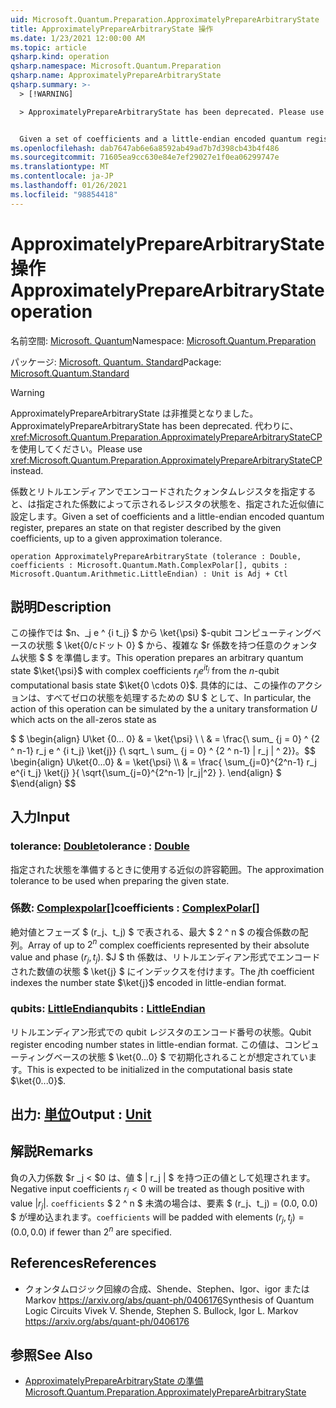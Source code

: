 ```yaml
---
uid: Microsoft.Quantum.Preparation.ApproximatelyPrepareArbitraryState
title: ApproximatelyPrepareArbitraryState 操作
ms.date: 1/23/2021 12:00:00 AM
ms.topic: article
qsharp.kind: operation
qsharp.namespace: Microsoft.Quantum.Preparation
qsharp.name: ApproximatelyPrepareArbitraryState
qsharp.summary: >-
  > [!WARNING]

  > ApproximatelyPrepareArbitraryState has been deprecated. Please use <xref:Microsoft.Quantum.Preparation.ApproximatelyPrepareArbitraryStateCP> instead.


  Given a set of coefficients and a little-endian encoded quantum register, prepares an state on that register described by the given coefficients, up to a given approximation tolerance.
ms.openlocfilehash: dab7647ab6e6a8592ab49ad7b7d398cb43b4f486
ms.sourcegitcommit: 71605ea9cc630e84e7ef29027e1f0ea06299747e
ms.translationtype: MT
ms.contentlocale: ja-JP
ms.lasthandoff: 01/26/2021
ms.locfileid: "98854418"
---
```

# <a name="approximatelypreparearbitrarystate-operation"></a><span data-ttu-id="ee5dd-102">ApproximatelyPrepareArbitraryState 操作</span><span class="sxs-lookup"><span data-stu-id="ee5dd-102">ApproximatelyPrepareArbitraryState operation</span></span>

<span data-ttu-id="ee5dd-103">名前空間: [Microsoft. Quantum](xref:Microsoft.Quantum.Preparation)</span><span class="sxs-lookup"><span data-stu-id="ee5dd-103">Namespace: [Microsoft.Quantum.Preparation](xref:Microsoft.Quantum.Preparation)</span></span>

<span data-ttu-id="ee5dd-104">パッケージ: [Microsoft. Quantum. Standard](https://nuget.org/packages/Microsoft.Quantum.Standard)</span><span class="sxs-lookup"><span data-stu-id="ee5dd-104">Package: [Microsoft.Quantum.Standard](https://nuget.org/packages/Microsoft.Quantum.Standard)</span></span>


> [!WARNING]
> <span data-ttu-id="ee5dd-105">ApproximatelyPrepareArbitraryState は非推奨となりました。</span><span class="sxs-lookup"><span data-stu-id="ee5dd-105">ApproximatelyPrepareArbitraryState has been deprecated.</span></span> <span data-ttu-id="ee5dd-106">代わりに、<xref:Microsoft.Quantum.Preparation.ApproximatelyPrepareArbitraryStateCP> を使用してください。</span><span class="sxs-lookup"><span data-stu-id="ee5dd-106">Please use <xref:Microsoft.Quantum.Preparation.ApproximatelyPrepareArbitraryStateCP> instead.</span></span>

<span data-ttu-id="ee5dd-107">係数とリトルエンディアンでエンコードされたクォンタムレジスタを指定すると、は指定された係数によって示されるレジスタの状態を、指定された近似値に設定します。</span><span class="sxs-lookup"><span data-stu-id="ee5dd-107">Given a set of coefficients and a little-endian encoded quantum register, prepares an state on that register described by the given coefficients, up to a given approximation tolerance.</span></span>

```qsharp
operation ApproximatelyPrepareArbitraryState (tolerance : Double, coefficients : Microsoft.Quantum.Math.ComplexPolar[], qubits : Microsoft.Quantum.Arithmetic.LittleEndian) : Unit is Adj + Ctl
```


## <a name="description"></a><span data-ttu-id="ee5dd-108">説明</span><span class="sxs-lookup"><span data-stu-id="ee5dd-108">Description</span></span>

<span data-ttu-id="ee5dd-109">この操作では $n、_j e ^ {i t_j} $ から \ket{\psi} $-qubit コンピューティングベースの状態 $ \ket{0/cドット 0} $ から、複雑な $r 係数を持つ任意のクォンタム状態 $ $ を準備します。</span><span class="sxs-lookup"><span data-stu-id="ee5dd-109">This operation prepares an arbitrary quantum state $\ket{\psi}$ with complex coefficients $r_j e^{i t_j}$ from the $n$-qubit computational basis state $\ket{0 \cdots 0}$.</span></span>
<span data-ttu-id="ee5dd-110">具体的には、この操作のアクションは、すべてゼロの状態を処理するための $U $ として、</span><span class="sxs-lookup"><span data-stu-id="ee5dd-110">In particular, the action of this operation can be simulated by the a unitary transformation $U$ which acts on the all-zeros state as</span></span>

<span data-ttu-id="ee5dd-111">$ $ \begin{align} U\ket {0... 0} & = \ket{\psi} \\ \\ & = \frac{\ sum_ {j = 0} ^ {2 ^ n-1} r_j e ^ {i t_j} \ket{j}} {\ sqrt_ \ sum_ {j = 0} ^ {2 ^ n-1} | r_j | ^ 2}}。</span><span class="sxs-lookup"><span data-stu-id="ee5dd-111">$$ \begin{align} U\ket{0...0} & = \ket{\psi} \\\\ & = \frac{ \sum_{j=0}^{2^n-1} r_j e^{i t_j} \ket{j} }{ \sqrt{\sum_{j=0}^{2^n-1} |r_j|^2} }.</span></span>
<span data-ttu-id="ee5dd-112">\end{align} $ $</span><span class="sxs-lookup"><span data-stu-id="ee5dd-112">\end{align} $$</span></span>

## <a name="input"></a><span data-ttu-id="ee5dd-113">入力</span><span class="sxs-lookup"><span data-stu-id="ee5dd-113">Input</span></span>

### <a name="tolerance--double"></a><span data-ttu-id="ee5dd-114">tolerance: [Double](xref:microsoft.quantum.lang-ref.double)</span><span class="sxs-lookup"><span data-stu-id="ee5dd-114">tolerance : [Double](xref:microsoft.quantum.lang-ref.double)</span></span>

<span data-ttu-id="ee5dd-115">指定された状態を準備するときに使用する近似の許容範囲。</span><span class="sxs-lookup"><span data-stu-id="ee5dd-115">The approximation tolerance to be used when preparing the given state.</span></span>


### <a name="coefficients--complexpolar"></a><span data-ttu-id="ee5dd-116">係数: [Complexpolar](xref:Microsoft.Quantum.Math.ComplexPolar)[]</span><span class="sxs-lookup"><span data-stu-id="ee5dd-116">coefficients : [ComplexPolar](xref:Microsoft.Quantum.Math.ComplexPolar)[]</span></span>

<span data-ttu-id="ee5dd-117">絶対値とフェーズ $ (r_j、t_j) $ で表される、最大 $ 2 ^ n $ の複合係数の配列。</span><span class="sxs-lookup"><span data-stu-id="ee5dd-117">Array of up to $2^n$ complex coefficients represented by their absolute value and phase $(r_j, t_j)$.</span></span> <span data-ttu-id="ee5dd-118">$J $ th 係数は、リトルエンディアン形式でエンコードされた数値の状態 $ \ket{j} $ にインデックスを付けます。</span><span class="sxs-lookup"><span data-stu-id="ee5dd-118">The $j$th coefficient indexes the number state $\ket{j}$ encoded in little-endian format.</span></span>


### <a name="qubits--littleendian"></a><span data-ttu-id="ee5dd-119">qubits: [LittleEndian](xref:Microsoft.Quantum.Arithmetic.LittleEndian)</span><span class="sxs-lookup"><span data-stu-id="ee5dd-119">qubits : [LittleEndian](xref:Microsoft.Quantum.Arithmetic.LittleEndian)</span></span>

<span data-ttu-id="ee5dd-120">リトルエンディアン形式での qubit レジスタのエンコード番号の状態。</span><span class="sxs-lookup"><span data-stu-id="ee5dd-120">Qubit register encoding number states in little-endian format.</span></span> <span data-ttu-id="ee5dd-121">この値は、コンピューティングベースの状態 $ \ket{0...0} $ で初期化されることが想定されています。</span><span class="sxs-lookup"><span data-stu-id="ee5dd-121">This is expected to be initialized in the computational basis state $\ket{0...0}$.</span></span>



## <a name="output--unit"></a><span data-ttu-id="ee5dd-122">出力: [単位](xref:microsoft.quantum.lang-ref.unit)</span><span class="sxs-lookup"><span data-stu-id="ee5dd-122">Output : [Unit](xref:microsoft.quantum.lang-ref.unit)</span></span>



## <a name="remarks"></a><span data-ttu-id="ee5dd-123">解説</span><span class="sxs-lookup"><span data-stu-id="ee5dd-123">Remarks</span></span>

<span data-ttu-id="ee5dd-124">負の入力係数 $r _j < $0 は、値 $ | r_j | $ を持つ正の値として処理されます。</span><span class="sxs-lookup"><span data-stu-id="ee5dd-124">Negative input coefficients $r_j < 0$ will be treated as though positive with value $|r_j|$.</span></span> <span data-ttu-id="ee5dd-125">`coefficients` $ 2 ^ n $ 未満の場合は、要素 $ (r_j、t_j) = (0.0, 0.0) $ が埋め込まれます。</span><span class="sxs-lookup"><span data-stu-id="ee5dd-125">`coefficients` will be padded with elements $(r_j, t_j) = (0.0, 0.0)$ if fewer than $2^n$ are specified.</span></span>

## <a name="references"></a><span data-ttu-id="ee5dd-126">References</span><span class="sxs-lookup"><span data-stu-id="ee5dd-126">References</span></span>

- <span data-ttu-id="ee5dd-127">クォンタムロジック回線の合成、Shende、Stephen、Igor、igor または Markov https://arxiv.org/abs/quant-ph/0406176</span><span class="sxs-lookup"><span data-stu-id="ee5dd-127">Synthesis of Quantum Logic Circuits Vivek V. Shende, Stephen S. Bullock, Igor L. Markov https://arxiv.org/abs/quant-ph/0406176</span></span>

## <a name="see-also"></a><span data-ttu-id="ee5dd-128">参照</span><span class="sxs-lookup"><span data-stu-id="ee5dd-128">See Also</span></span>

- [<span data-ttu-id="ee5dd-129">ApproximatelyPrepareArbitraryState の準備</span><span class="sxs-lookup"><span data-stu-id="ee5dd-129">Microsoft.Quantum.Preparation.ApproximatelyPrepareArbitraryState</span></span>](xref:Microsoft.Quantum.Preparation.ApproximatelyPrepareArbitraryState)